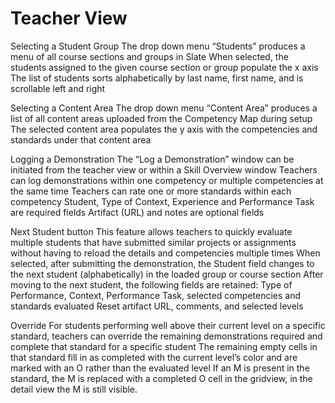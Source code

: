 # Teacher View

Selecting a Student Group 
The drop down menu “Students” produces a menu of all course sections and groups in Slate
When selected, the students assigned to the given course section or group populate the x axis
The list of students sorts alphabetically by last name, first name, and is scrollable left and right

Selecting a Content Area 
The drop down menu “Content Area” produces a list of all content areas uploaded from the Competency Map during setup
The selected content area populates the y axis with the competencies and standards under that content area

Logging a Demonstration
The “Log a Demonstration” window can be initiated from the teacher view or within a Skill Overview window
Teachers can log demonstrations within one competency or multiple competencies at the same time
Teachers can rate one or more standards within each competency
Student, Type of Context, Experience and Performance Task are required fields
Artifact (URL) and notes are optional fields

Next Student button
This feature allows teachers to quickly evaluate multiple students that have submitted similar projects or assignments without having to reload the details and competencies multiple times
When selected, after submitting the demonstration, the Student field changes to the next student (alphabetically) in the loaded group or course section
After moving to the next student, the following fields are retained: Type of Performance, Context, Performance Task, selected competencies and standards evaluated
Reset artifact URL, comments, and selected levels


Override 
For students performing well above their current level on a specific standard, teachers can override the remaining demonstrations required and complete that standard for a specific student
The remaining empty cells in that standard fill in as completed with the current level’s color and are marked with an O rather than the evaluated level
If an M is present in the standard, the M is replaced with a completed O cell in the gridview, in the detail view the M is still visible.
